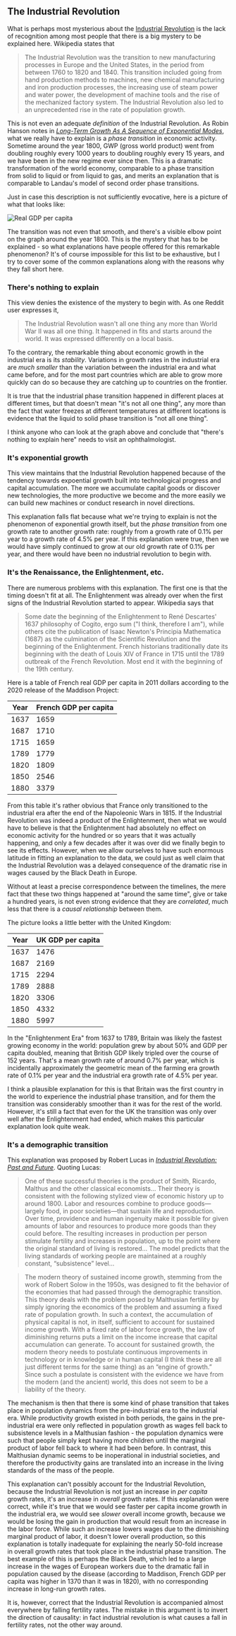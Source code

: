 ## The Industrial Revolution

What is perhaps most mysterious about the [Industrial Revolution](https://en.wikipedia.org/wiki/Industrial_Revolution) is the lack of recognition among most people that there is a big mystery to be explained here. Wikipedia states that

> The Industrial Revolution was the transition to new manufacturing processes in Europe and the United States, in the period from between 1760 to 1820 and 1840. This transition included going from hand production methods to machines, new chemical manufacturing and iron production processes, the increasing use of steam power and water power, the development of machine tools and the rise of the mechanized factory system. The Industrial Revolution also led to an unprecedented rise in the rate of population growth.

This is not even an adequate *definition* of the Industrial Revolution. As Robin Hanson notes in [*Long-Term Growth As A Sequence of Exponential Modes*](https://mason.gmu.edu/~rhanson/longgrow.pdf), what we really have to explain is a *phase transition* in economic activity. Sometime around the year 1800, GWP (gross world product) went from doubling roughly every 1000 years to doubling roughly every 15 years, and we have been in the new regime ever since then. This is a dramatic transformation of the world economy, comparable to a phase transition from solid to liquid or from liquid to gas, and merits an explanation that is comparable to Landau's model of second order phase transitions.

Just in case this description is not sufficiently evocative, here is a picture of what that looks like:

![Real GDP per capita](https://upload.wikimedia.org/wikipedia/commons/f/f3/World_GDP_Per_Capita_1500_to_2000%2C_Log_Scale.png)

The transition was not even that smooth, and there's a visible elbow point on the graph around the year 1800. This is the mystery that has to be explained - so what explanations have people offered for this remarkable phenomenon? It's of course impossible for this list to be exhaustive, but I try to cover some of the common explanations along with the reasons why they fall short here.

### There's nothing to explain

This view denies the existence of the mystery to begin with. As one Reddit user expresses it,

> The Industrial Revolution wasn't all one thing any more than World War II was all one thing. It happened in fits and starts around the world. It was expressed differently on a local basis.

To the contrary, the remarkable thing about economic growth in the industrial era is its *stability*. Variations in growth rates in the industrial era are *much smaller* than the variation between the industrial era and what came before, and for the most part countries which are able to grow more quickly can do so because they are catching up to countries on the frontier.

It is true that the industrial phase transition happened in different places at different times, but that doesn't mean "it's not all one thing", any more than the fact that water freezes at different temperatures at different locations is evidence that the liquid to solid phase transition is "not all one thing".

I think anyone who can look at the graph above and conclude that "there's nothing to explain here" needs to visit an ophthalmologist.

### It's exponential growth

This view maintains that the Industrial Revolution happened because of the tendency towards expoential growth built into technological progress and capital accumulation. The more we accumulate capital goods or discover new technologies, the more productive we become and the more easily we can build new machines or conduct research in novel directions.

This explanation falls flat because what we're trying to explain is not the phenomenon of exponential growth itself, but the *phase transition* from one growth rate to another growth rate: roughly from a growth rate of 0.1% per year to a growth rate of 4.5% per year. If this explanation were true, then we would have simply continued to grow at our old growth rate of 0.1% per year, and there would have been no industrial revolution to begin with.

### It's the Renaissance, the Enlightenment, etc.

There are numerous problems with this explanation. The first one is that the timing doesn't fit at all. The Enlightenment was already over when the first signs of the Industrial Revolution started to appear. Wikipedia says that

> Some date the beginning of the Enlightenment to René Descartes' 1637 philosophy of Cogito, ergo sum ("I think, therefore I am"), while others cite the publication of Isaac Newton's Principia Mathematica (1687) as the culmination of the Scientific Revolution and the beginning of the Enlightenment. French historians traditionally date its beginning with the death of Louis XIV of France in 1715 until the 1789 outbreak of the French Revolution. Most end it with the beginning of the 19th century. 

Here is a table of French real GDP per capita in 2011 dollars according to the 2020 release of the Maddison Project:

Year | French GDP per capita
------------ | -------------
1637 | 1659
1687 | 1710
1715 | 1659
1789 | 1779
1820 | 1809
1850 | 2546
1880 | 3379

From this table it's rather obvious that France only transitioned to the industrial era after the end of the Napoleonic Wars in 1815. If the Industrial Revolution was indeed a product of the Enlightenment, then what we would have to believe is that the Enlightenment had absolutely no effect on economic activity for the hundred or so years that it was actually happening, and only a few decades after it was over did we finally begin to see its effects. However, when we allow ourselves to have such enormous latitude in fitting an explanation to the data, we could just as well claim that the Industrial Revolution was a delayed consequence of the dramatic rise in wages caused by the Black Death in Europe.

Without at least a precise correspondence between the timelines, the mere fact that these two things happened at "around the same time", give or take a hundred years, is not even strong evidence that they are *correlated*, much less that there is a *causal relationship* between them.

The picture looks a little better with the United Kingdom:

Year | UK GDP per capita
------------ | -------------
1637 | 1476
1687 | 2169
1715 | 2294
1789 | 2888
1820 | 3306
1850 | 4332
1880 | 5997

In the "Enlightenment Era" from 1637 to 1789, Britain was likely the fastest growing economy in the world: population grew by about 50% and GDP per capita doubled, meaning that British GDP likely tripled over the course of 152 years. That's a mean growth rate of around 0.7% per year, which is incidentally approximately the geometric mean of the farming era growth rate of 0.1% per year and the industrial era growth rate of 4.5% per year.

I think a plausible explanation for this is that Britain was the first country in the world to experience the industrial phase transition, and for them the transition was considerably smoother than it was for the rest of the world. However, it's still a fact that even for the UK the transition was only over well after the Enlightenment had ended, which makes this particular explanation look quite weak.

### It's a demographic transition

This explanation was proposed by Robert Lucas in [*Industrial Revolution: Past and Future*](https://www.minneapolisfed.org/article/2004/the-industrial-revolution-past-and-future). Quoting Lucas:

> One of these successful theories is the product of Smith, Ricardo, Malthus and the other classical economists... Their theory is consistent with the following stylized view of economic history up to around 1800. Labor and resources combine to produce goods—largely food, in poor societies—that sustain life and reproduction. Over time, providence and human ingenuity make it possible for given amounts of labor and resources to produce more goods than they could before. The resulting increases in production per person stimulate fertility and increases in population, up to the point where the original standard of living is restored... The model predicts that the living standards of working people are maintained at a roughly constant, “subsistence” level...

> The modern theory of sustained income growth, stemming from the work of Robert Solow in the 1950s, was designed to fit the behavior of the economies that had passed through the demographic transition. This theory deals with the problem posed by Malthusian fertility by simply ignoring the economics of the problem and assuming a fixed rate of population growth. In such a context, the accumulation of physical capital is not, in itself, sufficient to account for sustained income growth. With a fixed rate of labor force growth, the law of diminishing returns puts a limit on the income increase that capital accumulation can generate. To account for sustained growth, the modern theory needs to postulate continuous improvements in technology or in knowledge or in human capital (I think these are all just different terms for the same thing) as an “engine of growth.” Since such a postulate is consistent with the evidence we have from the modern (and the ancient) world, this does not seem to be a liability of the theory. 

The mechanism is then that there is some kind of phase transition that takes place in population dynamics from the pre-industrial era to the industrial era. While productivity growth existed in both periods, the gains in the pre-industrial era were only reflected in population growth as wages fell back to subsistence levels in a Malthusian fashion - the population dynamics were such that people simply kept having more children until the marginal product of labor fell back to where it had been before. In contrast, this Malthusian dynamic seems to be inoperational in industrial societies, and therefore the productivity gains are translated into an increase in the living standards of the mass of the people.

This explanation can't possibly account for the Industrial Revolution, because the Industrial Revolution is not just an increase in *per capita* growth rates, it's an increase in *overall* growth rates. If this explanation were correct, while it's true that we would see faster per capita income growth in the industrial era, we would see *slower* overall income growth, because we would be losing the gain in production that would result from an increase in the labor force. While such an increase lowers wages due to the diminishing marginal product of labor, it doesn't lower overall production, so this explanation is totally inadequate for explaining the nearly 50-fold increase in overall growth rates that took place in the industrial phase transition. The best example of this is perhaps the Black Death, which led to a large increase in the wages of European workers due to the dramatic fall in population caused by the disease (according to Maddison, French GDP per capita was higher in 1370 than it was in 1820), with no corresponding increase in long-run growth rates.

It is, however, correct that the Industrial Revolution is accompanied almost everywhere by falling fertility rates. The mistake in this argument is to invert the direction of causality: in fact industrial revolution is what causes a fall in fertility rates, not the other way around.
